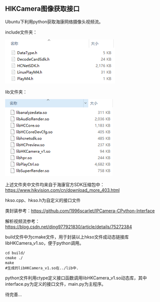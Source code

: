 ## HIKCamera图像获取接口

Ubuntu下利用python获取海康网络摄像头视频流。

include文件夹：

![1577265767224](0_image/1577265767224.png)

lib文件夹：

![1577265817128](0_image/1577265817128.png)

上述文件夹中文件均来自于海康官方SDK压缩包中：<https://www.hikvision.com/cn/download_more_403.html>

hkso.cpp、hkso.h为自定义的接口文件

类封装参考：<https://github.com/1996scarlet/IPCamera-CPython-Interface>

解析视频流参考：<https://blog.csdn.net/ding977921830/article/details/75272384>

build文件中为cmake文件，用于封装以上hkso文件成动态链接库libHKCamera_v1.so，便于python调用。

```shell
cd build/
cmake ./
make 
#生成的libHKCamera_v1.so在../lib中.
```

python文件利用ctype定义接口函数调用libHKCamera_v1.so动态库，其中interface.py为定义的接口文件，main.py为主程序。

待完善...

